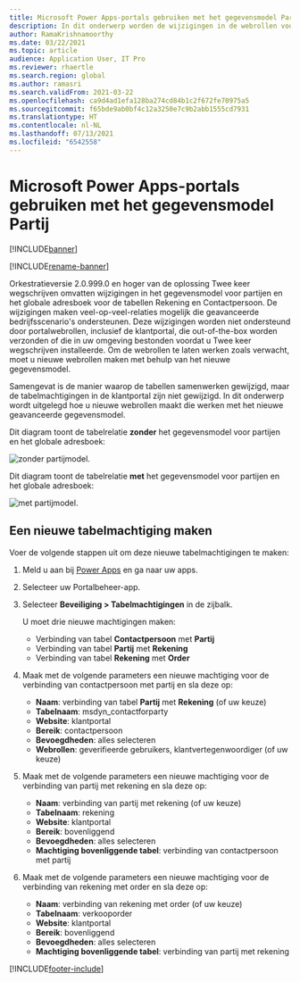 ```yaml
---
title: Microsoft Power Apps-portals gebruiken met het gegevensmodel Partij
description: In dit onderwerp worden de wijzigingen in de webrollen voor Microsoft Power Apps-portals vanwege het partijgegevensmodel in Twee keer wegschrijven beschreven.
author: RamaKrishnamoorthy
ms.date: 03/22/2021
ms.topic: article
audience: Application User, IT Pro
ms.reviewer: rhaertle
ms.search.region: global
ms.author: ramasri
ms.search.validFrom: 2021-03-22
ms.openlocfilehash: ca9d4ad1efa128ba274cd84b1c2f672fe70975a5
ms.sourcegitcommit: f65bde9ab0bf4c12a3250e7c9b2abb1555cd7931
ms.translationtype: HT
ms.contentlocale: nl-NL
ms.lasthandoff: 07/13/2021
ms.locfileid: "6542558"
---
```

# <a name="using-microsoft-power-apps-portals-with-the-party-data-model"></a>Microsoft Power Apps-portals gebruiken met het gegevensmodel Partij

[!INCLUDE[banner](../../includes/banner.md)]

[!INCLUDE[rename-banner](~/includes/cc-data-platform-banner.md)]

Orkestratieversie 2.0.999.0 en hoger van de oplossing Twee keer wegschrijven omvatten wijzigingen in het gegevensmodel voor partijen en het globale adresboek voor de tabellen Rekening en Contactpersoon. De wijzigingen maken veel-op-veel-relaties mogelijk die geavanceerde bedrijfsscenario's ondersteunen. Deze wijzigingen worden niet ondersteund door portalwebrollen, inclusief de klantportal, die out-of-the-box worden verzonden of die in uw omgeving bestonden voordat u Twee keer wegschrijven installeerde. Om de webrollen te laten werken zoals verwacht, moet u nieuwe webrollen maken met behulp van het nieuwe gegevensmodel. 

Samengevat is de manier waarop de tabellen samenwerken gewijzigd, maar de tabelmachtigingen in de klantportal zijn niet gewijzigd. In dit onderwerp wordt uitgelegd hoe u nieuwe webrollen maakt die werken met het nieuwe geavanceerde gegevensmodel.

Dit diagram toont de tabelrelatie **zonder** het gegevensmodel voor partijen en het globale adresboek:

   ![zonder partijmodel.](media/without-party-model.PNG)

Dit diagram toont de tabelrelatie **met** het gegevensmodel voor partijen en het globale adresboek:

   ![met partijmodel.](media/with-party-model.png)

## <a name="create-a-new-table-permission"></a>Een nieuwe tabelmachtiging maken

Voer de volgende stappen uit om deze nieuwe tabelmachtigingen te maken:

1. Meld u aan bij [Power Apps](https://make.powerapps.com) en ga naar uw apps.
2. Selecteer uw Portalbeheer-app.
3. Selecteer **Beveiliging > Tabelmachtigingen** in de zijbalk.

    U moet drie nieuwe machtigingen maken:

    + Verbinding van tabel **Contactpersoon** met **Partij**
    + Verbinding van tabel **Partij** met **Rekening**
    + Verbinding van tabel **Rekening** met **Order**

4. Maak met de volgende parameters een nieuwe machtiging voor de verbinding van contactpersoon met partij en sla deze op:

    + **Naam**: verbinding van tabel **Partij** met **Rekening** (of uw keuze)
    + **Tabelnaam**: msdyn_contactforparty
    + **Website**: klantportal
    + **Bereik**: contactpersoon
    + **Bevoegdheden**: alles selecteren
    + **Webrollen**: geverifieerde gebruikers, klantvertegenwoordiger (of uw keuze)

5. Maak met de volgende parameters een nieuwe machtiging voor de verbinding van partij met rekening en sla deze op:

    + **Naam**: verbinding van partij met rekening (of uw keuze)
    + **Tabelnaam**: rekening
    + **Website**: klantportal
    + **Bereik**: bovenliggend
    + **Bevoegdheden**: alles selecteren
    + **Machtiging bovenliggende tabel**: verbinding van contactpersoon met partij

6. Maak met de volgende parameters een nieuwe machtiging voor de verbinding van rekening met order en sla deze op:

    + **Naam**: verbinding van rekening met order (of uw keuze)
    + **Tabelnaam**: verkooporder
    + **Website**: klantportal
    + **Bereik**: bovenliggend
    + **Bevoegdheden**: alles selecteren
    + **Machtiging bovenliggende tabel**: verbinding van partij met rekening

[!INCLUDE[footer-include](../../../../includes/footer-banner.md)]
